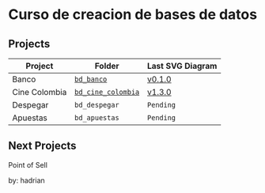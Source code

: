 # Curso de creacion de bases de datos

## Projects

|Project        |Folder              |Last SVG Diagram                                                |
|---------------|--------------------|----------------------------------------------------------------|
|Banco          |[`bd_banco`](./bd_banco) |[v0.1.0](./bd_banco/Diagrams/banco_v0.1.0.svg)|
|Cine Colombia  |[`bd_cine_colombia`](./bd_cine_colombia) |[v1.3.0](./bd_cine_colombia/Diagrams/cine_colombia_v1.3.0.svg)|
|Despegar       |`bd_despegar`       |`Pending`                                                       |
|Apuestas       |`bd_apuestas`       |`Pending`                                                       |

## Next Projects
Point of Sell

by: hadrian